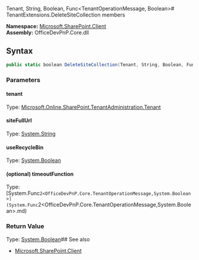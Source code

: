 Tenant, String, Boolean, Func<TenantOperationMessage, Boolean># TenantExtensions.DeleteSiteCollection members
  

**Namespace:** [Microsoft.SharePoint.Client](Microsoft.SharePoint.Client.md)  
**Assembly:** OfficeDevPnP.Core.dll  
## Syntax
```C#
public static boolean DeleteSiteCollection(Tenant, String, Boolean, Func<TenantOperationMessage, Boolean>)
```
### Parameters
#### tenant
Type: [Microsoft.Online.SharePoint.TenantAdministration.Tenant](Microsoft.Online.SharePoint.TenantAdministration.Tenant.md) 
#### 
#### siteFullUrl
Type: [System.String](System.String.md) 
#### 
#### useRecycleBin
Type: [System.Boolean](System.Boolean.md) 
#### 
#### (optional) timeoutFunction
Type: [System.Func`2<OfficeDevPnP.Core.TenantOperationMessage,System.Boolean>](System.Func`2<OfficeDevPnP.Core.TenantOperationMessage,System.Boolean>.md) 
#### 
### Return Value
Type: [System.Boolean](System.Boolean.md)## See also
- [Microsoft.SharePoint.Client](Microsoft.SharePoint.Client.md)
